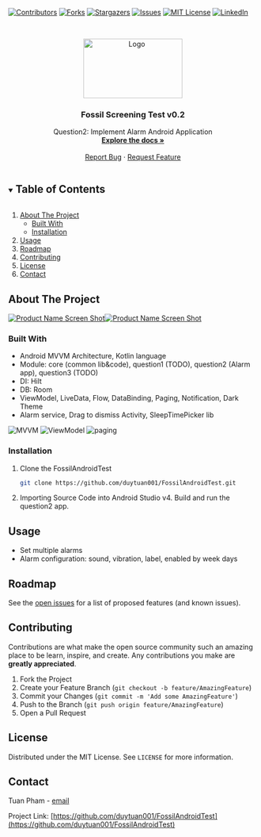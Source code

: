 <!-- PROJECT SHIELDS -->
<!--
*** I'm using markdown "reference style" links for readability.
*** Reference links are enclosed in brackets [ ] instead of parentheses ( ).
*** See the bottom of this document for the declaration of the reference variables
*** for contributors-url, forks-url, etc. This is an optional, concise syntax you may use.
*** https://www.markdownguide.org/basic-syntax/#reference-style-links
-->
[![Contributors][contributors-shield]][contributors-url]
[![Forks][forks-shield]][forks-url]
[![Stargazers][stars-shield]][stars-url]
[![Issues][issues-shield]][issues-url]
[![MIT License][license-shield]][license-url]
[![LinkedIn][linkedin-shield]][linkedin-url]


<!-- PROJECT LOGO -->
<br />
<p align="center">
  <a href="https://github.com/duytuan001/FossilAndroidTest">
    <img src="question2/src/main/res/drawable/img_logo.png" alt="Logo" width="200" height="120">
  </a>

  <h3 align="center">Fossil Screening Test v0.2</h3>

  <p align="center">
    Question2: Implement Alarm Android Application
    <br />
    <a href="https://github.com/duytuan001/FossilAndroidTest"><strong>Explore the docs »</strong></a>
    <br />
    <br />
    <a href="https://github.com/duytuan001/FossilAndroidTest/issues">Report Bug</a>
    ·
    <a href="https://github.com/duytuan001/FossilAndroidTest/issues">Request Feature</a>
  </p>
</p>



<!-- TABLE OF CONTENTS -->
<details open="open">
  <summary><h2 style="display: inline-block">Table of Contents</h2></summary>
  <ol>
    <li>
      <a href="#about-the-project">About The Project</a>
      <ul>
        <li><a href="#built-with">Built With</a></li>
        <li><a href="#installation">Installation</a></li>
      </ul>
    </li>
    <li><a href="#usage">Usage</a></li>
    <li><a href="#roadmap">Roadmap</a></li>
    <li><a href="#contributing">Contributing</a></li>
    <li><a href="#license">License</a></li>
    <li><a href="#contact">Contact</a></li>
  </ol>
</details>



<!-- ABOUT THE PROJECT -->
## About The Project

[![Product Name Screen Shot][product-screenshot-home]](https://example.com)[![Product Name Screen Shot][product-screenshot-detail]](https://example.com)

### Built With

* Android MVVM Architecture, Kotlin language
* Module: core (common lib&code), question1 (TODO), question2 (Alarm app), question3 (TODO)
* DI: Hilt
* DB: Room
* ViewModel, LiveData, Flow, DataBinding, Paging, Notification, Dark Theme
* Alarm service, Drag to dismiss Activity, SleepTimePicker lib

<img src="screenshots/mvvm_architecture.png" alt="MVVM">
<img src="screenshots/viewmodel_hilt.png" alt="ViewModel">
<img src="screenshots/paging3-layered-architecture.png.png" alt="paging">


### Installation

1. Clone the FossilAndroidTest
   ```sh
   git clone https://github.com/duytuan001/FossilAndroidTest.git
   ```
2. Importing Source Code into Android Studio v4. Build and run the question2 app.



<!-- USAGE EXAMPLES -->
## Usage
* Set multiple alarms
* Alarm configuration: sound, vibration, label, enabled by week days


<!-- ROADMAP -->
## Roadmap

See the [open issues](https://github.com/duytuan001/FossilAndroidTest/issues) for a list of proposed features (and known issues).



<!-- CONTRIBUTING -->
## Contributing

Contributions are what make the open source community such an amazing place to be learn, inspire, and create. Any contributions you make are **greatly appreciated**.

1. Fork the Project
2. Create your Feature Branch (`git checkout -b feature/AmazingFeature`)
3. Commit your Changes (`git commit -m 'Add some AmazingFeature'`)
4. Push to the Branch (`git push origin feature/AmazingFeature`)
5. Open a Pull Request



<!-- LICENSE -->
## License

Distributed under the MIT License. See `LICENSE` for more information.



<!-- CONTACT -->
## Contact

Tuan Pham - [email](mailto:duytuan.bkit@gmail.com)

Project Link: [https://github.com/duytuan001/FossilAndroidTest](https://github.com/duytuan001/FossilAndroidTest)




<!-- MARKDOWN LINKS & IMAGES -->
<!-- https://www.markdownguide.org/basic-syntax/#reference-style-links -->
[contributors-shield]: https://img.shields.io/github/contributors/duytuan001/FossilAndroidTest.svg?style=for-the-badge
[contributors-url]: https://github.com/duytuan001/FossilAndroidTest/graphs/contributors
[forks-shield]: https://img.shields.io/github/forks/duytuan001/FossilAndroidTest.svg?style=for-the-badge
[forks-url]: https://github.com/duytuan001/FossilAndroidTest/network/members
[stars-shield]: https://img.shields.io/github/stars/duytuan001/FossilAndroidTest.svg?style=for-the-badge
[stars-url]: https://github.com/duytuan001/FossilAndroidTest/stargazers
[issues-shield]: https://img.shields.io/github/issues/duytuan001/FossilAndroidTest.svg?style=for-the-badge
[issues-url]: https://github.com/duytuan001/FossilAndroidTest/issues
[license-shield]: https://img.shields.io/github/license/duytuan001/FossilAndroidTest.svg?style=for-the-badge
[license-url]: https://github.com/duytuan001/FossilAndroidTest/blob/master/LICENSE.txt
[linkedin-shield]: https://img.shields.io/badge/-LinkedIn-black.svg?style=for-the-badge&logo=linkedin&colorB=555
[linkedin-url]: https://linkedin.com/in/duytuan001
[product-screenshot-home]: screenshots/home.png
[product-screenshot-detail]: screenshots/detail.png
